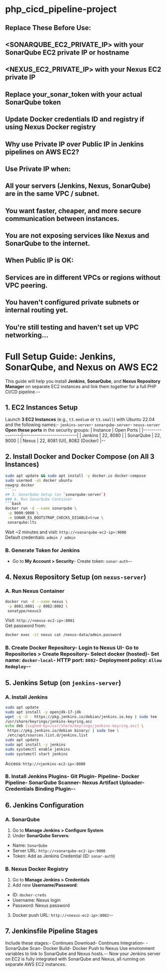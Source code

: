 # php_cicd_pipeline-project

## Replace These Before Use:
## <SONARQUBE_EC2_PRIVATE_IP> with your SonarQube EC2 private IP or hostname

## <NEXUS_EC2_PRIVATE_IP> with your Nexus EC2 private IP

## Replace your_sonar_token with your actual SonarQube token

## Update Docker credentials ID and registry if using Nexus Docker registry

## Why use Private IP over Public IP in Jenkins pipelines on AWS EC2?
## Use Private IP when:
## All your servers (Jenkins, Nexus, SonarQube) are in the same VPC / subnet.

## You want faster, cheaper, and more secure communication between instances.

## You are not exposing services like Nexus and SonarQube to the internet.

## When Public IP is OK:
## Services are in different VPCs or regions without VPC peering.

## You haven't configured private subnets or internal routing yet.

## You're still testing and haven't set up VPC networking...


# Full Setup Guide: Jenkins, SonarQube, and Nexus on AWS EC2
 This guide will help you install **Jenkins**, **SonarQube**, and **Nexus Repository
 Manager** on separate EC2 instances and link them together for a full PHP CI/CD
 pipeline.--
## 1. EC2 Instances Setup
 Launch **3 EC2 Instances** (e.g., `t3.medium` or `t3.small`) with Ubuntu 22.04 and the
 following names:- `jenkins-server`- `sonarqube-server`- `nexus-server`
 **Open these ports** in the security groups:
 | Instance        | Open Ports                |
 |-----------------|---------------------------|
 | Jenkins         | 22, 8080                  |
 | SonarQube       | 22, 9000                  |
 | Nexus           | 22, 8081 (UI), 8082 (Docker) |--
## 2. Install Docker and Docker Compose (on All 3 Instances)
 ```bash
 sudo apt update && sudo apt install -y docker.io docker-compose
 sudo usermod -aG docker ubuntu
 newgrp docker
 ```--
## 3. SonarQube Setup (on `sonarqube-server`)
 ### A. Run SonarQube Container
 ```bash
 docker run -d --name sonarqube \
  -p 9000:9000 \
  -e SONAR_ES_BOOTSTRAP_CHECKS_DISABLE=true \
  sonarqube:lts
 ```
 Wait ~2 minutes and visit: `http://<sonarqube-ec2-ip>:9000`  
Default credentials: `admin / admin`
 ### B. Generate Token for Jenkins
- Go to **My Account > Security**- Create token: `sonar-auth`--
## 4. Nexus Repository Setup (on `nexus-server`)
 ### A. Run Nexus Container
 ```bash
 docker run -d --name nexus \
  -p 8081:8081 -p 8082:8082 \
  sonatype/nexus3
 ```
 Visit: `http://<nexus-ec2-ip>:8081`  
Get password from:
 ```bash
 docker exec -it nexus cat /nexus-data/admin.password
 ```
 ### B. Create Docker Repository- Login to Nexus UI- Go to **Repositories > Create Repository**- Select **docker (hosted)**- Set name: `docker-local`- HTTP port: `8082`- Deployment policy: `Allow Redeploy`--
## 5. Jenkins Setup (on `jenkins-server`)
 ### A. Install Jenkins
 ```bash
 sudo apt update
 sudo apt install -y openjdk-17-jdk
 wget -q -O - https://pkg.jenkins.io/debian/jenkins.io.key | sudo tee
 /usr/share/keyrings/jenkins-keyring.asc
 echo deb [signed-by=/usr/share/keyrings/jenkins-keyring.asc] \
  https://pkg.jenkins.io/debian binary/ | sudo tee \
  /etc/apt/sources.list.d/jenkins.list
 sudo apt update
 sudo apt install -y jenkins
 sudo systemctl enable jenkins
 sudo systemctl start jenkins
 ```
 Access: `http://<jenkins-ec2-ip>:8080`
### B. Install Jenkins Plugins- Git Plugin- Pipeline- Docker Pipeline- SonarQube Scanner- Nexus Artifact Uploader- Credentials Binding Plugin--
## 6. Jenkins Configuration
 ### A. SonarQube
 1. Go to **Manage Jenkins > Configure System**
 2. Under **SonarQube Servers**:
   - Name: `SonarQube`
   - Server URL: `http://<sonarqube-ec2-ip>:9000`
   - Token: Add as Jenkins Credential (ID: `sonar-auth`)
 ### B. Nexus Docker Registry
 1. Go to **Manage Jenkins > Credentials**
 2. Add new **Username/Password**:
   - ID: `docker-creds`
   - Username: Nexus login
   - Password: Nexus password
 3. Docker push URL: `http://<nexus-ec2-ip>:8082`--
## 7. Jenkinsfile Pipeline Stages
 Include these stages:- Continues Download- Continues Integration- - SonarQube Scan- Docker Build- Docker Push to Nexus
 Use environment variables to link to SonarQube and Nexus hosts.--
Now your Jenkins server on EC2 is fully integrated with SonarQube and Nexus, all running on separate AWS EC2 instances.